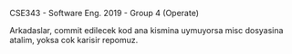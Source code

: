CSE343 - Software Eng. 2019 - Group 4 (Operate)

Arkadaslar, commit edilecek kod ana kismina uymuyorsa misc dosyasina atalim, yoksa cok karisir repomuz.